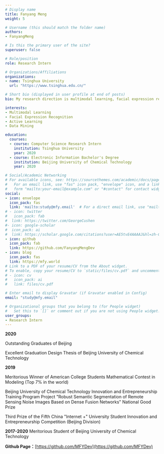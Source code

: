 ```yaml
---
# Display name
title: Fanyang Meng
weight: 5

# Username (this should match the folder name)
authors:
- FanyangMeng

# Is this the primary user of the site?
superuser: false

# Role/position
role: Research Intern

# Organizations/Affiliations
organizations:
- name: Tsinghua University
  url: "https://www.tsinghua.edu.cn/"

# Short bio (displayed in user profile at end of posts)
bio: My research direction is multimodal learning, facial expression recognition, active learning, and data mining. 

interests:
- Multimodal Learning
- Facial Expression Recognition
- Active Learning
- Data Mining

education:
  courses:
  - course: Computer Science Research Intern
    institution: Tsinghua University
    year: 2020
  - course: Electronic Information Bachelor's Degree
    institution: Beijing University of Chemical Technology
    year: 2020

# Social/Academic Networking
# For available icons, see: https://sourcethemes.com/academic/docs/page-builder/#icons
#   For an email link, use "fas" icon pack, "envelope" icon, and a link in the
#   form "mailto:your-email@example.com" or "#contact" for contact widget.
social:
- icon: envelope
  icon_pack: fas
  link: 'mailto:study@mfy.email'  # For a direct email link, use "mailto:test@example.org".
# - icon: twitter
#   icon_pack: fab
#  link: https://twitter.com/GeorgeCushen
#- icon: google-scholar
#  icon_pack: ai
#  link: https://scholar.google.com/citations?user=AE5tvE4AAAAJ&hl=zh-CN
- icon: github
  icon_pack: fab
  link: https://github.com/FanyangMengDev
- icon: blog
  icon_pack: fas
  link: https://mfy.world
# Link to a PDF of your resume/CV from the About widget.
# To enable, copy your resume/CV to `static/files/cv.pdf` and uncomment the lines below.
# - icon: cv
#   icon_pack: ai
#   link: files/cv.pdf

# Enter email to display Gravatar (if Gravatar enabled in Config)
email: "study@mfy.email"

# Organizational groups that you belong to (for People widget)
#   Set this to `[]` or comment out if you are not using People widget.
user_groups:
- Research Intern
---
```


**2020** 

Outstanding Graduates of Beijing

Excellent Graduation Design Thesis of Beijing University of Chemical Technology

**2019**

Meritorious Winner of American College Students Mathematical Contest in Modeling (Top 7% in the world)

Beijing University of Chemical Technology Innovation and Entrepreneurship Training Program Project "Robust Semantic Segmentation of Remote Sensing Noise Images Based on Dense Fusion Networks" National Good Prize

Third Prize of the Fifth China "Internet +" University Student Innovation and Entrepreneurship Competition (Beijing Division)

**2017-2020** Meritorious Student of Beijing University of Chemical Technology

**Github Page：**[https://github.com/MFYDev](https://github.com/MFYDev)
